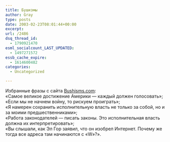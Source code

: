 ```yaml
---
title: Бушизмы
author: Gray
type: posts
date: 2003-02-23T08:01:44+00:00
excerpt:
url: /2486
dsq_thread_id:
  - 1790921470
esml_socialcount_LAST_UPDATED:
  - 1497271572
essb_cache_expire:
  - 1614600482
categories:
  - Uncategorized

---
```








Избранные фразы с сайта <a href="http://www.bushisms.com/" target="_blank">Bushisms.com</a>:  
&#171;Самое великое достижение Америки &#8212; каждый должен голосовать&#187;;  
&#171;Если мы не начнем войну, то рискуем проиграть&#187;;  
&#171;Я намерен сохранить исполнительную власть не только за собой, но и за моими предшественниками&#187;;  
&#171;Работа законодателей &#8212; писать законы. Это исполнительная власть должна их интерпретировать&#187;;  
&#171;Вы слышали, как Эл Гор заявил, что он изобрел Интернет. Почему же тогда все адреса там начинаются с &#171;W&#187;?&#187;.